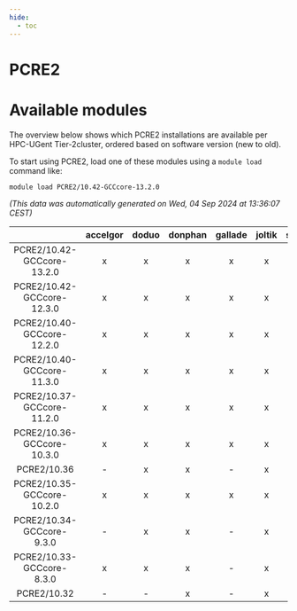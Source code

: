 ```yaml
---
hide:
  - toc
---
```


PCRE2
=====

# Available modules


The overview below shows which PCRE2 installations are available per HPC-UGent Tier-2cluster, ordered based on software version (new to old).

To start using PCRE2, load one of these modules using a `module load` command like:

```shell
module load PCRE2/10.42-GCCcore-13.2.0
```

*(This data was automatically generated on Wed, 04 Sep 2024 at 13:36:07 CEST)*  

| |accelgor|doduo|donphan|gallade|joltik|shinx|skitty|
| :---: | :---: | :---: | :---: | :---: | :---: | :---: | :---: |
|PCRE2/10.42-GCCcore-13.2.0|x|x|x|x|x|x|x|
|PCRE2/10.42-GCCcore-12.3.0|x|x|x|x|x|x|x|
|PCRE2/10.40-GCCcore-12.2.0|x|x|x|x|x|x|x|
|PCRE2/10.40-GCCcore-11.3.0|x|x|x|x|x|-|x|
|PCRE2/10.37-GCCcore-11.2.0|x|x|x|x|x|-|x|
|PCRE2/10.36-GCCcore-10.3.0|x|x|x|x|x|-|x|
|PCRE2/10.36|-|x|x|-|x|-|-|
|PCRE2/10.35-GCCcore-10.2.0|x|x|x|x|x|-|x|
|PCRE2/10.34-GCCcore-9.3.0|-|x|x|-|x|-|x|
|PCRE2/10.33-GCCcore-8.3.0|x|x|x|-|x|-|x|
|PCRE2/10.32|-|-|x|-|x|-|-|
